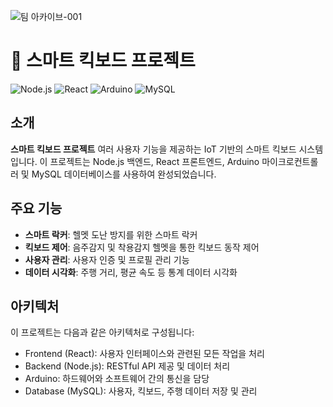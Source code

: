 
![팀 아카이브-001](https://github.com/user-attachments/assets/48cdda87-790b-499b-bc12-f000f2d7c49c)

# 🛴 스마트 킥보드 프로젝트

![Node.js](https://img.shields.io/badge/Node.js-339933?style=for-the-badge&logo=nodedotjs&logoColor=white)
![React](https://img.shields.io/badge/React-61DAFB?style=for-the-badge&logo=react&logoColor=white)
![Arduino](https://img.shields.io/badge/Arduino-00979D?style=for-the-badge&logo=arduino&logoColor=white)
![MySQL](https://img.shields.io/badge/MySQL-4479A1?style=for-the-badge&logo=mysql&logoColor=white)

## 소개
**스마트 킥보드 프로젝트** 여러 사용자 기능을 제공하는 IoT 기반의 스마트 킥보드 시스템입니다. 이 프로젝트는 Node.js 백엔드, React 프론트엔드, Arduino 마이크로컨트롤러 및 MySQL 데이터베이스를 사용하여 완성되었습니다.

## 주요 기능
- **스마트 락커**: 헬멧 도난 방지를 위한 스마트 락커 
- **킥보드 제어**: 음주감지 및 착용감지 헬멧을 통한 킥보드 동작 제어
- **사용자 관리**: 사용자 인증 및 프로필 관리 기능
- **데이터 시각화**: 주행 거리, 평균 속도 등 통계 데이터 시각화

## 아키텍처
이 프로젝트는 다음과 같은 아키텍처로 구성됩니다:

- Frontend (React): 사용자 인터페이스와 관련된 모든 작업을 처리
- Backend (Node.js): RESTful API 제공 및 데이터 처리
- Arduino: 하드웨어와 소프트웨어 간의 통신을 담당
- Database (MySQL): 사용자, 킥보드, 주행 데이터 저장 및 관리

<!--

**Here are some ideas to get you started:**

🙋‍♀️ A short introduction - what is your organization all about?
🌈 Contribution guidelines - how can the community get involved?
👩‍💻 Useful resources - where can the community find your docs? Is there anything else the community should know?
🍿 Fun facts - what does your team eat for breakfast?
🧙 Remember, you can do mighty things with the power of [Markdown](https://docs.github.com/github/writing-on-github/getting-started-with-writing-and-formatting-on-github/basic-writing-and-formatting-syntax)
-->
